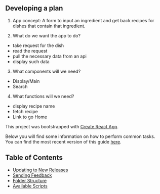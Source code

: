 ## Developing a plan

1.  App concept: A form to input an ingredient and get back recipes for dishes that contain that ingredient.

2.  What do we want the app to do?

- take request for the dish
- read the request
- pull the necessary data from an api
- display such data

3.  What components will we need?

- Display/Main
- Search

4.  What functions will we need?

- display recipe name
- fetch recipe
- Link to go Home

This project was bootstrapped with [Create React App](https://github.com/facebookincubator/create-react-app).

Below you will find some information on how to perform common tasks.<br>
You can find the most recent version of this guide [here](https://github.com/facebookincubator/create-react-app/blob/master/packages/react-scripts/template/README.md).

## Table of Contents

- [Updating to New Releases](#updating-to-new-releases)
- [Sending Feedback](#sending-feedback)
- [Folder Structure](#folder-structure)
- [Available Scripts](#available-scripts)
